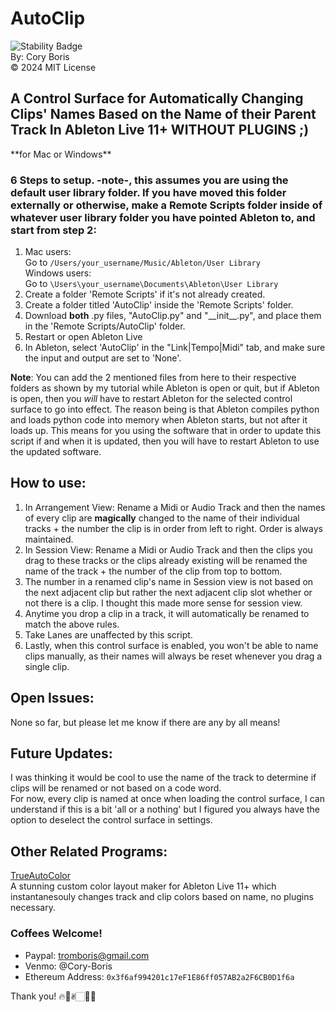 # AutoClip

![Stability Badge](https://img.shields.io/badge/-stable-blue)  
By: Cory Boris  
© 2024 MIT License
## A Control Surface for Automatically Changing Clips' Names Based on the Name of their Parent Track In Ableton Live 11+ WITHOUT PLUGINS ;)

\*\*for Mac or Windows\*\*

### 6 Steps to setup. -note-, this assumes you are using the default user library folder. If you have moved this folder externally or otherwise, make a Remote Scripts folder inside of whatever user library folder you have pointed Ableton to, and start from step 2:
1. Mac users:  
   Go to `/Users/your_username/Music/Ableton/User Library`  
   Windows users:  
   Go to `\Users\your_username\Documents\Ableton\User Library`
2. Create a folder 'Remote Scripts' if it's not already created.
3. Create a folder titled 'AutoClip' inside the 'Remote Scripts' folder.
4. Download **both** .py files, "AutoClip.py" and "\_\_init\_\_.py", and place them in the 'Remote Scripts/AutoClip' folder.
5. Restart or open Ableton Live
6. In Ableton, select 'AutoClip' in the "Link|Tempo|Midi" tab, and make sure the input and output are set to 'None'.

**Note**: You can add the 2 mentioned files from here to their respective folders as shown by my tutorial while Ableton is open or quit, but if Ableton is open, then you *will* have to restart Ableton for the selected control surface to go into effect. The reason being is that Ableton compiles python and loads python code into memory when Ableton starts, but not after it loads up. This means for you using the software that in order to update this script if and when it is updated, then you will have to restart Ableton to use the updated software.

## How to use:
1. In Arrangement View: Rename a Midi or Audio Track and then the names of every clip are **magically** changed to the name of their individual tracks + the number the clip is in order from left to right. Order is always maintained.  
2. In Session View: Rename a Midi or Audio Track and then the clips you drag to these tracks or the clips already existing will be renamed the name of the track + the number of the clip from top to bottom.  
3. The number in a renamed clip's name in Session view is not based on the next adjacent clip but rather the next adjacent clip slot whether or not there is a clip. I thought this made more sense for session view.  
4. Anytime you drop a clip in a track, it will automatically be renamed to match the above rules.  
5. Take Lanes are unaffected by this script.  
6. Lastly, when this control surface is enabled, you won't be able to name clips manually, as their names will always be reset whenever you drag a single clip.

## Open Issues:
None so far, but please let me know if there are any by all means!

## Future Updates:
I was thinking it would be cool to use the name of the track to determine if clips will be renamed or not based on a code word.  
For now, every clip is named at once when loading the control surface, I can understand if this is a bit 'all or a nothing' but I figured you always have the option to deselect the control surface in settings.  

## Other Related Programs:
<a href="https://coryboris.gumroad.com/l/TrueAutoColor">TrueAutoColor</a>  
A stunning custom color layout maker for Ableton Live 11+ which instantanesouly changes track and clip colors based on name, no plugins necessary.

### Coffees Welcome!
- Paypal: tromboris@gmail.com
- Venmo: @Cory-Boris
- Ethereum Address: `0x3f6af994201c17eF1E86ff057AB2a2F6CB0D1f6a`

Thank you! 🔥🥰✌🏻🙏🏻

